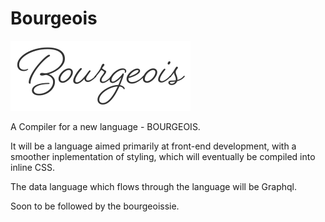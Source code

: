 # Bourgeois

![Logo](assets/title.png)

A Compiler for a new language - BOURGEOIS.

It will be a language aimed primarily at front-end development, with a smoother inplementation of styling, which will eventually be compiled into inline CSS.

The data language which flows through the language will be Graphql.

Soon to be followed by the bourgeoissie.
